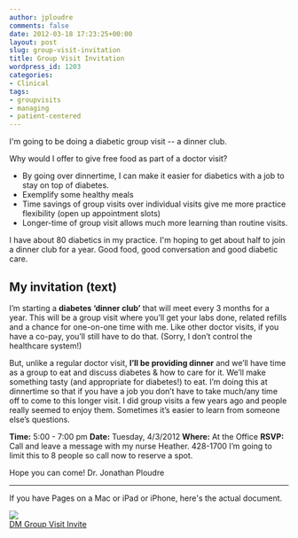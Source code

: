 ```yaml
---
author: jploudre
comments: false
date: 2012-03-18 17:23:25+00:00
layout: post
slug: group-visit-invitation
title: Group Visit Invitation
wordpress_id: 1203
categories:
- Clinical
tags:
- groupvisits
- managing
- patient-centered
---
```


I'm going to be doing a diabetic group visit -- a dinner club.  

Why would I offer to give free food as part of a doctor visit?

* By going over dinnertime, I can make it easier for diabetics with a job to stay on top of diabetes.
* Exemplify some healthy meals
* Time savings of group visits over individual visits give me more practice flexibility (open up appointment slots)
* Longer-time of group visit allows much more learning than routine visits.

I have about 80 diabetics in my practice. I'm hoping to get about half to join a dinner club for a year. Good food, good conversation and good diabetic care.

## My invitation (text)

I’m starting a **diabetes ‘dinner club’** that will meet every 3 months for a year.  This will be a group visit where you’ll get your labs done, related refills and a chance for one-on-one time with me. Like other doctor visits, if you have a co-pay, you’ll still have to do that. (Sorry, I don’t control the healthcare system!)

But, unlike a regular doctor visit, **I’ll be providing dinner** and we’ll have time as a group to eat  and discuss diabetes & how to care for it. We’ll make something tasty (and appropriate for diabetes!) to eat. I’m doing this at dinnertime so that if you have a job you don’t have to take much/any time off to come to this longer visit.
I did group visits a few years ago and people really seemed to enjoy them. Sometimes it’s easier to learn from someone else’s questions.

**Time:** 5:00 - 7:00 pm 
**Date:** Tuesday, 4/3/2012
**Where:** At the Office
**RSVP:** Call and leave a message with my nurse Heather. 428-1700
I’m going to limit this to 8 people so call now to reserve a spot. 

Hope you can come!
Dr. Jonathan Ploudre

---------------

If you have Pages on a Mac or iPad or iPhone, here's the actual document.

[![](http://unchart.com/wp-content/uploads/2012/03/Screen-Shot-2012-03-18-at-10.20.54-AM.png)  
DM Group Visit Invite](http://unchart.com/wp-content/uploads/2012/03/DM-Group-Visit-Invite.zip)
